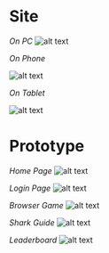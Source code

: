 # Site

*On PC*
![alt text](http://i.imgur.com/DXtICrt.gif "site")

*On Phone*

![alt text](http://i.imgur.com/PAMizQs.gif "phone")

*On Tablet*

![alt text](http://i.imgur.com/RNvBSMV.gif "tablet")


# Prototype

*Home Page*
![alt text](http://i.imgur.com/b2D77TR.png "Home Page")

*Login Page*
![alt text](http://i.imgur.com/FLEimbb.png "Login Page")

*Browser Game*
![alt text](http://i.imgur.com/tmcWFRz.png "Browser Game")

*Shark Guide*
![alt text](http://i.imgur.com/dkjVynL.png "Shark Guide")

*Leaderboard*
![alt text](http://i.imgur.com/6CCD3MW.png "Leaderboard")
